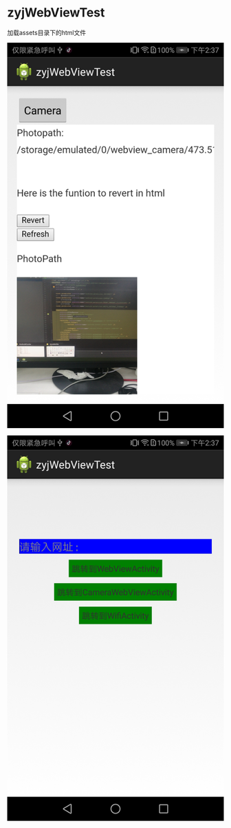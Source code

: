 # zyjWebViewTest
加载assets目录下的html文件

![github](https://github.com/yueyue10/AndroidProjects/blob/master/zyjWebViewTest/doc/Screenshot_20191127-143701.jpg?raw=true)

![github](https://github.com/yueyue10/AndroidProjects/blob/master/zyjWebViewTest/doc/Screenshot_20191127-143714.jpg?raw=true)

